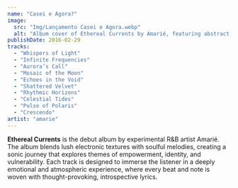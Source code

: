 ```yaml
---
name: "Casei e Agora?"
image:
  src: "Img/Lançamento Casei e Agora.webp"
  alt: "Album cover of Ethereal Currents by Amarié, featuring abstract, atmospheric visuals with glowing light patterns."
publishDate: 2016-02-29
tracks:
  - "Whispers of Light"
  - "Infinite Frequencies"
  - "Aurora’s Call"
  - "Mosaic of the Moon"
  - "Echoes in the Void"
  - "Shattered Velvet"
  - "Rhythmic Horizons"
  - "Celestial Tides"
  - "Pulse of Polaris"
  - "Crescendo"
artist: "amarie"
---
```


**Ethereal Currents** is the debut album by experimental R&B artist Amarié. The album blends lush electronic textures with soulful melodies, creating a sonic journey that explores themes of empowerment, identity, and vulnerability. Each track is designed to immerse the listener in a deeply emotional and atmospheric experience, where every beat and note is woven with thought-provoking, introspective lyrics.

